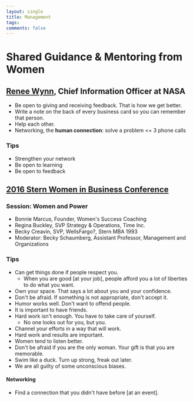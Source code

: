 ```yaml
---
layout: single
title: Management
tags: 
comments: false
---
```


# Shared Guidance & Mentoring from Women

## [Renee Wynn](https://www.linkedin.com/in/renee-wynn-8935a24/), Chief Information Officer at NASA
- Be open to giving and receiving feedback.  That is how we get better.
- Write a note on the back of every business card so you can remember that person.
- Help each other.  
- Networking, the **human connection**:  solve a problem <= 3 phone calls

### Tips
- Strengthen your network
- Be open to learning
- Be open to feedback

## [2016 Stern Women in Business Conference](https://nyustern.campusgroups.com/swib/rsvp_boot?id=298967)
### Session: Women and Power
- Bonnie Marcus, Founder, Women's Success Coaching
- Regina Buckley, SVP Strategy & Operations, Time Inc.
- Becky Creavin, SVP, WellsFargo?, Stern MBA 1993
- Moderator: Becky Schaumberg, Assistant Professor, Management and Organizations

### Tips
- Can get things done if people respect you.
  - When you are good [at your job], people afford you a lot of liberties to do what you want.
- Own your space.  That says a lot about you and your confidence.
- Don't be afraid.  If something is not appropriate, don't accept it.
- Humor works well.  Don't want to offend people.
- It is important to have friends.
- Hard work isn't enough. You have to take care of yourself.
  - No one looks out for you, but you.
- Channel your efforts in a way that will work.
- Hard work and results are important.
- Women tend to listen better.
- Don't be afraid if you are the only woman.  Your gift is that you are memorable.
- Swim like a duck.  Turn up strong, freak out later.  
- We are all guilty of some unconscious biases.  

#### Networking
- Find a connection that you didn't have before [at an event].

